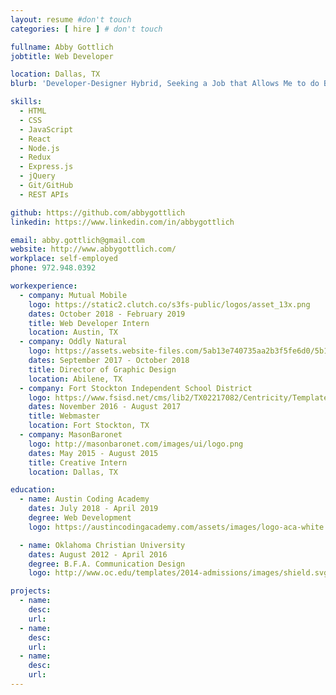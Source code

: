 ```yaml
---
layout: resume #don't touch
categories: [ hire ] # don't touch

fullname: Abby Gottlich
jobtitle: Web Developer

location: Dallas, TX
blurb: 'Developer-Designer Hybrid, Seeking a Job that Allows Me to do Both'

skills:
  - HTML
  - CSS
  - JavaScript
  - React
  - Node.js
  - Redux
  - Express.js
  - jQuery
  - Git/GitHub
  - REST APIs

github: https://github.com/abbygottlich
linkedin: https://www.linkedin.com/in/abbygottlich

email: abby.gottlich@gmail.com
website: http://www.abbygottlich.com/
workplace: self-employed
phone: 972.948.0392

workexperience:
  - company: Mutual Mobile
    logo: https://static2.clutch.co/s3fs-public/logos/asset_13x.png
    dates: October 2018 - February 2019
    title: Web Developer Intern
    location: Austin, TX
  - company: Oddly Natural
    logo: https://assets.website-files.com/5ab13e740735aa2b3f5fe6d0/5b15bf0302dd41479cecbabc_logo-plain.png
    dates: September 2017 - October 2018
    title: Director of Graphic Design
    location: Abilene, TX
  - company: Fort Stockton Independent School District
    logo: https://www.fsisd.net/cms/lib2/TX02217082/Centricity/Template/GlobalAssets/images///Logos/FSISD%20Logo.png
    dates: November 2016 - August 2017
    title: Webmaster
    location: Fort Stockton, TX
  - company: MasonBaronet
    logo: http://masonbaronet.com/images/ui/logo.png
    dates: May 2015 - August 2015
    title: Creative Intern
    location: Dallas, TX

education:
  - name: Austin Coding Academy
    dates: July 2018 - April 2019
    degree: Web Development
    logo: https://austincodingacademy.com/assets/images/logo-aca-white.png

  - name: Oklahoma Christian University
    dates: August 2012 - April 2016
    degree: B.F.A. Communication Design
    logo: http://www.oc.edu/templates/2014-admissions/images/shield.svg

projects:
  - name: 
    desc:
    url:
  - name:
    desc:
    url:
  - name:
    desc:
    url:
---
```

